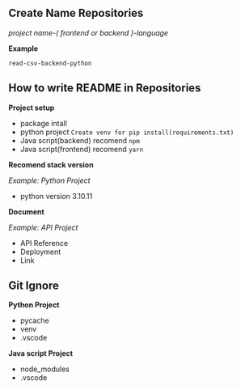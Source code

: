 ## Create Name Repositories

*project name-( frontend or backend )-language*

**Example**
```
read-csv-backend-python
```

## How to write README in Repositories

**Project setup**
- package intall
- python project `Create venv for pip install(requirements.txt)`
- Java script(backend) recomend `npm`
- Java script(frontend) recomend `yarn`

**Recomend stack version**

*Example: Python Project*

- python version 3.10.11

**Document**

*Example: API Project*
- API Reference
- Deployment
- Link

## Git Ignore

**Python Project**
- pycache
- venv
- .vscode

**Java script Project**
- node_modules
- .vscode
